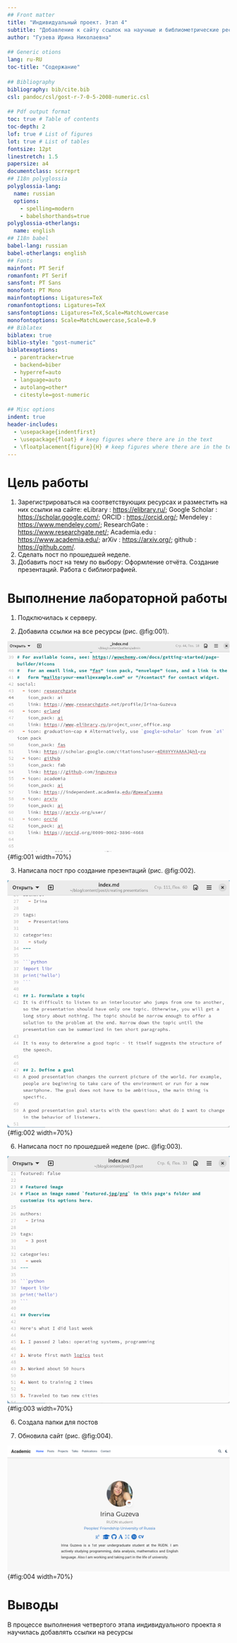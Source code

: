 ```yaml
---
## Front matter
title: "Индивидуальный проект. Этап 4"
subtitle: "Добавление к сайту ссылок на научные и библиометрические ресурсы."
author: "Гузева Ирина Николаевна"

## Generic otions
lang: ru-RU
toc-title: "Содержание"

## Bibliography
bibliography: bib/cite.bib
csl: pandoc/csl/gost-r-7-0-5-2008-numeric.csl

## Pdf output format
toc: true # Table of contents
toc-depth: 2
lof: true # List of figures
lot: true # List of tables
fontsize: 12pt
linestretch: 1.5
papersize: a4
documentclass: scrreprt
## I18n polyglossia
polyglossia-lang:
  name: russian
  options:
	- spelling=modern
	- babelshorthands=true
polyglossia-otherlangs:
  name: english
## I18n babel
babel-lang: russian
babel-otherlangs: english
## Fonts
mainfont: PT Serif
romanfont: PT Serif
sansfont: PT Sans
monofont: PT Mono
mainfontoptions: Ligatures=TeX
romanfontoptions: Ligatures=TeX
sansfontoptions: Ligatures=TeX,Scale=MatchLowercase
monofontoptions: Scale=MatchLowercase,Scale=0.9
## Biblatex
biblatex: true
biblio-style: "gost-numeric"
biblatexoptions:
  - parentracker=true
  - backend=biber
  - hyperref=auto
  - language=auto
  - autolang=other*
  - citestyle=gost-numeric

## Misc options
indent: true
header-includes:
  - \usepackage{indentfirst}
  - \usepackage{float} # keep figures where there are in the text
  - \floatplacement{figure}{H} # keep figures where there are in the text
---
```


# Цель работы

1. Зарегистрироваться на соответствующих ресурсах и разместить на них ссылки на сайте:
eLibrary : https://elibrary.ru/;
Google Scholar : https://scholar.google.com/;
ORCID : https://orcid.org/;
Mendeley : https://www.mendeley.com/;
ResearchGate : https://www.researchgate.net/;
Academia.edu : https://www.academia.edu/;
arXiv : https://arxiv.org/;
github : https://github.com/.
2. Сделать пост по прошедшей неделе.
3. Добавить пост на тему по выбору:
Оформление отчёта.
Создание презентаций.
Работа с библиографией.

# Выполнение лабораторной работы

1. Подключилась к серверу.

2. Добавила ссылки на все ресурсы (рис. @fig:001).

![Добавление ссылок](image/1.png){#fig:001 width=70%}

3. Написала пост про создание презентаций (рис. @fig:002).

![Пост про создание презентаций](image/2.png){#fig:002 width=70%}

6. Написала пост по прошедшей неделе (рис. @fig:003).

![Пост по прошедшей неделе](image/3.png){#fig:003 width=70%}

6. Создала папки для постов 

7. Обновила сайт (рис. @fig:004).

![Результат](image/4.png){#fig:004 width=70%}


# Выводы

В процессе выполнения четвертого этапа индивидуального проекта я научилась добавлять ссылки на ресурсы
